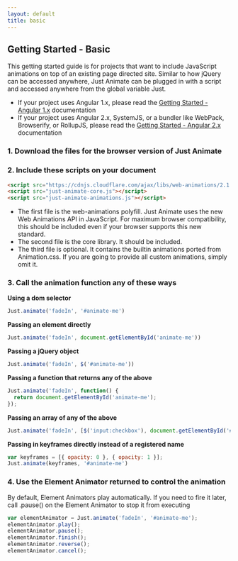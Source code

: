 ```yaml
---
layout: default
title: basic
---
```


## Getting Started - Basic

This getting started guide is for projects that want to include JavaScript animations on top of an existing page directed site.  Similar to how jQuery can be accessed anywhere, Just Animate can be plugged in with a script and accessed anywhere from the global variable Just.  

- If your project uses Angular 1.x, please read the [Getting Started - Angular 1.x](/getting-started/angular1) documentation
- If your project uses Angular 2.x, SystemJS, or a bundler like WebPack, Browserify, or RollupJS, please read the [Getting Started - Angular 2.x](/getting-started/angular2) documentation

### 1. Download the files for the browser version of Just Animate

### 2. Include these scripts on your document

```html
<script src="https://cdnjs.cloudflare.com/ajax/libs/web-animations/2.1.4/web-animations.min.js"></script>
<script src="just-animate-core.js"></script>
<script src="just-animate-animations.js"></script>
```
  
  - The first file is the web-animations polyfill. Just Animate uses the new Web Animations API in JavaScript.  For maximum browser compatibility, this should be included even if your browser supports this new standard. 
  - The second file is the core library.  It should be included.
  - The third file is optional.  It contains the builtin animations ported from Animation.css.  If you are going to provide all custom animations, simply omit it.

### 3. Call the animation function any of these ways

  **Using a dom selector**
  
```javascript
Just.animate('fadeIn', '#animate-me')
```
 
  **Passing an element directly**
  
```javascript
Just.animate('fadeIn', document.getElementById('animate-me'))
```
 

  **Passing a jQuery object**
  
```javascript
Just.animate('fadeIn', $('#animate-me'))
```
  
  
  **Passing a function that returns any of the above**
  
```javascript
Just.animate('fadeIn', function() {
  return document.getElementById('animate-me');
});
```
  
  **Passing an array of any of the above**
 
```javascript
Just.animate('fadeIn', [$('input:checkbox'), document.getElementById('#animate-me')]);
```

  **Passing in keyframes directly instead of a registered name**

```javascript
var keyframes = [{ opacity: 0 }, { opacity: 1 }];
Just.animate(keyframes, '#animate-me')
```
 
### 4. Use the Element Animator returned to control the animation
 
 By default, Element Animators play automatically. If you need to fire it later, call .pause() on the Element Animator to stop it from executing
 
```javascript
var elementAnimator = Just.animate('fadeIn', '#animate-me');
elementAnimator.play();
elementAnimator.pause();
elementAnimator.finish();
elementAnimator.reverse();
elementAnimator.cancel();
```
